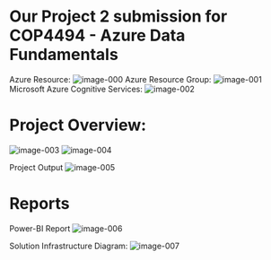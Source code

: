 # Our Project 2 submission for COP4494 - Azure Data Fundamentals

Azure Resource:
![image-000](https://user-images.githubusercontent.com/69249527/211603144-9f740670-bf28-4133-8714-7792d8bd50ae.png)
Azure Resource Group:
![image-001](https://user-images.githubusercontent.com/69249527/211603212-b7a06328-5f91-49c6-8f0a-7a969febf7f2.png)
Microsoft Azure Cognitive Services:
![image-002](https://user-images.githubusercontent.com/69249527/211603341-2144fb1b-f4b0-42ed-9282-dcbe9cc60be3.png)

# Project Overview:
![image-003](https://user-images.githubusercontent.com/69249527/211603390-24900ce9-53df-4d93-9069-040a5f223c83.png)
![image-004](https://user-images.githubusercontent.com/69249527/211603403-a183fec6-c803-4b06-8a5e-88a780d55aa4.png)

Project Output
![image-005](https://user-images.githubusercontent.com/69249527/211603465-1bb5acb2-d154-4eab-adb6-fa6329eee75e.png)

# Reports
Power-BI Report
![image-006](https://user-images.githubusercontent.com/69249527/211603560-df87ae6b-ff88-4924-bb94-c0f0bb3fbdb4.png)

Solution Infrastructure Diagram:
![image-007](https://user-images.githubusercontent.com/69249527/211603698-7b1b4adc-1dfa-4e78-95c5-3131ed2ef93a.png)

